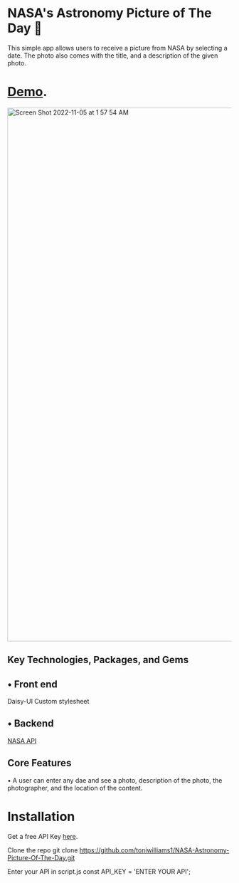 
#  NASA's Astronomy Picture of The Day 🚀
This simple app allows users to receive a picture from NASA by selecting a date. The photo also comes with the title, and a description of the given photo.


# [Demo](https://nasas-astronomy-picture-of-the-day.netlify.app/).
<img width="1200" alt="Screen Shot 2022-11-05 at 1 57 54 AM" src="https://user-images.githubusercontent.com/100317017/200104931-2b389eb6-26e2-485e-831f-194ce568d707.png">

## Key Technologies, Packages, and Gems

## • Front end


Daisy-UI
Custom stylesheet

## • Backend

[NASA API](https://api.nasa.gov/)

## Core Features
• A user can enter any dae and see a photo, description of the photo, the photographer, and the location of the content.

# Installation

Get a free API Key [here](https://api.nasa.gov/).

Clone the repo
git clone https://github.com/toniwilliams1/NASA-Astronomy-Picture-Of-The-Day.git

Enter your API in script.js
const API_KEY = 'ENTER YOUR API';



